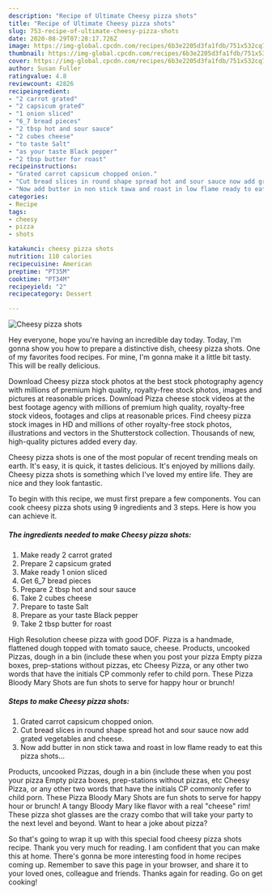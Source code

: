 ```yaml
---
description: "Recipe of Ultimate Cheesy pizza shots"
title: "Recipe of Ultimate Cheesy pizza shots"
slug: 753-recipe-of-ultimate-cheesy-pizza-shots
date: 2020-08-29T07:28:17.726Z
image: https://img-global.cpcdn.com/recipes/6b3e2205d3fa1fdb/751x532cq70/cheesy-pizza-shots-recipe-main-photo.jpg
thumbnail: https://img-global.cpcdn.com/recipes/6b3e2205d3fa1fdb/751x532cq70/cheesy-pizza-shots-recipe-main-photo.jpg
cover: https://img-global.cpcdn.com/recipes/6b3e2205d3fa1fdb/751x532cq70/cheesy-pizza-shots-recipe-main-photo.jpg
author: Susan Fuller
ratingvalue: 4.8
reviewcount: 42826
recipeingredient:
- "2 carrot grated"
- "2 capsicum grated"
- "1 onion sliced"
- "6_7 bread pieces"
- "2 tbsp hot and sour sauce"
- "2 cubes cheese"
- "to taste Salt"
- "as your taste Black pepper"
- "2 tbsp butter for roast"
recipeinstructions:
- "Grated carrot capsicum chopped onion."
- "Cut bread slices in round shape spread hot and sour sauce now add grated vegetables and cheese."
- "Now add butter in non stick tawa and roast in low flame ready to eat this pizza shots..."
categories:
- Recipe
tags:
- cheesy
- pizza
- shots

katakunci: cheesy pizza shots 
nutrition: 110 calories
recipecuisine: American
preptime: "PT35M"
cooktime: "PT34M"
recipeyield: "2"
recipecategory: Dessert

---
```



![Cheesy pizza shots](https://img-global.cpcdn.com/recipes/6b3e2205d3fa1fdb/751x532cq70/cheesy-pizza-shots-recipe-main-photo.jpg)

Hey everyone, hope you're having an incredible day today. Today, I'm gonna show you how to prepare a distinctive dish, cheesy pizza shots. One of my favorites food recipes. For mine, I'm gonna make it a little bit tasty. This will be really delicious.

Download Cheesy pizza stock photos at the best stock photography agency with millions of premium high quality, royalty-free stock photos, images and pictures at reasonable prices. Download Pizza cheese stock videos at the best footage agency with millions of premium high quality, royalty-free stock videos, footages and clips at reasonable prices. Find cheesy pizza stock images in HD and millions of other royalty-free stock photos, illustrations and vectors in the Shutterstock collection. Thousands of new, high-quality pictures added every day.

Cheesy pizza shots is one of the most popular of recent trending meals on earth. It's easy, it is quick, it tastes delicious. It's enjoyed by millions daily. Cheesy pizza shots is something which I've loved my entire life. They are nice and they look fantastic.


To begin with this recipe, we must first prepare a few components. You can cook cheesy pizza shots using 9 ingredients and 3 steps. Here is how you can achieve it.

<!--inarticleads1-->

##### The ingredients needed to make Cheesy pizza shots:

1. Make ready 2 carrot grated
1. Prepare 2 capsicum grated
1. Make ready 1 onion sliced
1. Get 6_7 bread pieces
1. Prepare 2 tbsp hot and sour sauce
1. Take 2 cubes cheese
1. Prepare to taste Salt
1. Prepare as your taste Black pepper
1. Take 2 tbsp butter for roast


High Resolution cheese pizza with good DOF. Pizza is a handmade, flattened dough topped with tomato sauce, cheese. Products, uncooked Pizzas, dough in a bin (include these when you post your pizza Empty pizza boxes, prep-stations without pizzas, etc Cheesy Pizza, or any other two words that have the initials CP commonly refer to child porn. These Pizza Bloody Mary Shots are fun shots to serve for happy hour or brunch! 

<!--inarticleads2-->

##### Steps to make Cheesy pizza shots:

1. Grated carrot capsicum chopped onion.
1. Cut bread slices in round shape spread hot and sour sauce now add grated vegetables and cheese.
1. Now add butter in non stick tawa and roast in low flame ready to eat this pizza shots...


Products, uncooked Pizzas, dough in a bin (include these when you post your pizza Empty pizza boxes, prep-stations without pizzas, etc Cheesy Pizza, or any other two words that have the initials CP commonly refer to child porn. These Pizza Bloody Mary Shots are fun shots to serve for happy hour or brunch! A tangy Bloody Mary like flavor with a real &#34;cheese&#34; rim! These pizza shot glasses are the crazy combo that will take your party to the next level and beyond. Want to hear a joke about pizza? 

So that's going to wrap it up with this special food cheesy pizza shots recipe. Thank you very much for reading. I am confident that you can make this at home. There's gonna be more interesting food in home recipes coming up. Remember to save this page in your browser, and share it to your loved ones, colleague and friends. Thanks again for reading. Go on get cooking!
